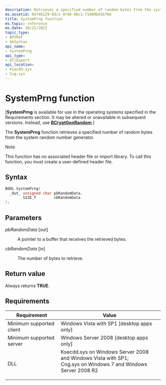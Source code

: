 ```yaml
---
description: Retrieves a specified number of random bytes from the system random number generator.
ms.assetid: 04746229-9dc1-4748-80c1-f1960bd1b768
title: SystemPrng function
ms.topic: reference
ms.date: 10/21/2022
topic_type: 
- APIRef
- kbSyntax
api_name: 
- SystemPrng
api_type: 
- DllExport
api_location: 
- Ksecdd.sys
- Cng.sys
---
```


# SystemPrng function

\[**SystemPrng** is available for use in the operating systems specified in the Requirements section. It may be altered or unavailable in subsequent versions. Instead, use [**BCryptGenRandom**](/windows/desktop/api/Bcrypt/nf-bcrypt-bcryptgenrandom).\]

The **SystemPrng** function retrieves a specified number of random bytes from the system random number generator.

> [!NOTE]  
> This function has no associated header file or import library. To call this function, you must create a user-defined header file.

## Syntax

```C++
BOOL SystemPrng(
  _Out_ unsigned char pbRandomData,
        SIZE_T        cbRandomData
);
```

## Parameters

<dl> <dt>

*pbRandomData* \[out\]
</dt> <dd>

A pointer to a buffer that receives the retrieved bytes.

</dd> <dt>

*cbRandomData* \[in\]
</dt> <dd>

The number of bytes to retrieve.

</dd> </dl>

## Return value

Always returns **TRUE**.

## Requirements

| Requirement | Value |
|--------|--------|
| Minimum supported client<br/> | Windows Vista with SP1 \[desktop apps only\]<br/> |
| Minimum supported server<br/> | Windows Server 2008 \[desktop apps only\]<br/> |
| DLL<br/>                      | <dl> <dt>Ksecdd.sys on Windows Server 2008 and Windows Vista with SP1; </dt> <dt>Cng.sys on Windows 7 and Windows Server 2008 R2</dt> </dl> |
